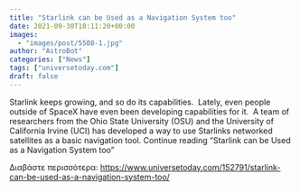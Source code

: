```yaml
---
title: "Starlink can be Used as a Navigation System too"
date: 2021-09-30T18:11:20+00:00
images:
  - "images/post/5508-1.jpg"
author: "AstroBot"
categories: ["News"]
tags: ["universetoday.com"]
draft: false
---
```


Starlink keeps growing, and so do its capabilities.  Lately, even people outside of SpaceX have even been developing capabilities for it.  A team of researchers from the Ohio State University (OSU) and the University of California Irvine (UCI) has developed a way to use Starlinks networked satellites as a basic navigation tool. Continue reading “Starlink can be Used as a Navigation System too” 

Διαβάστε περισσότερα: https://www.universetoday.com/152791/starlink-can-be-used-as-a-navigation-system-too/
